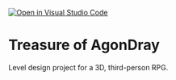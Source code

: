 [![Open in Visual Studio Code](https://classroom.github.com/assets/open-in-vscode-c66648af7eb3fe8bc4f294546bfd86ef473780cde1dea487d3c4ff354943c9ae.svg)](https://classroom.github.com/online_ide?assignment_repo_id=8374940&assignment_repo_type=AssignmentRepo)
# Treasure of AgonDray
 Level design project for a 3D, third-person RPG.
